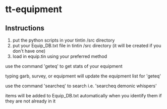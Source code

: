 # tt-equipment

## Instructions

1. put the python scripts in your tintin /src directory
2. put your Equip_DB.txt file in tintin /src directory (it will be created if you don't have one)
3. load in equip.tin using your preferred method

use the command 'geteq' to get stats of your equipment

typing garb, survey, or equipment will update the equipment list for 'geteq'

use the command 'searcheq' to search i.e. 'searcheq demonic whispers'

items will be added to Equip_DB.txt automatically when you identify them if they are not already in it

